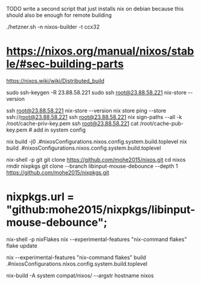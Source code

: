 TODO write a second script that just installs nix on debian because this should also be enough for remote building


./hetzner.sh -n nixos-builder -t ccx32

# https://nixos.org/manual/nixos/stable/#sec-building-parts

https://nixos.wiki/wiki/Distributed_build

sudo ssh-keygen -R 23.88.58.221
sudo ssh root@23.88.58.221 nix-store --version



ssh root@23.88.58.221 nix-store --version
nix store ping --store ssh://root@23.88.58.221
ssh root@23.88.58.221 nix sign-paths --all -k /root/cache-priv-key.pem
ssh root@23.88.58.221 cat /root/cache-pub-key.pem # add in system config

nix build -j0 .#nixosConfigurations.nixos.config.system.build.toplevel
nix build .#nixosConfigurations.nixos.config.system.build.toplevel











nix-shell -p git
git clone https://github.com/mohe2015/nixos.git
cd nixos
rmdir nixpkgs
git clone --branch libinput-mouse-debounce --depth 1 https://github.com/mohe2015/nixpkgs.git

#       nixpkgs.url = "github:mohe2015/nixpkgs/libinput-mouse-debounce";
nix-shell -p nixFlakes
nix --experimental-features "nix-command flakes" flake update

nix --experimental-features "nix-command flakes" build .#nixosConfigurations.nixos.config.system.build.toplevel

nix-build -A system compat/nixos/ --argstr hostname nixos